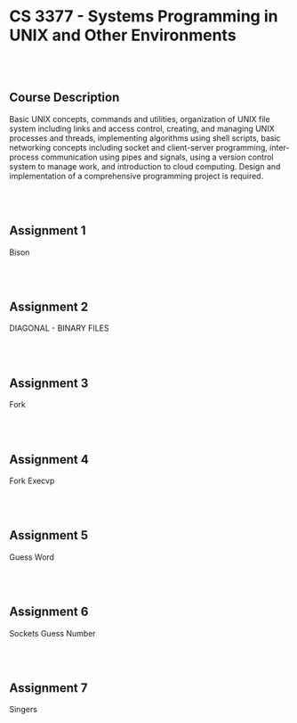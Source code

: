 # CS 3377 - Systems Programming in UNIX and Other Environments

<br></br>
## Course Description  
Basic UNIX concepts, commands and utilities, organization of UNIX file system including links and access control, creating, and managing UNIX processes and threads, implementing algorithms using shell scripts, basic networking concepts including socket and client-server programming, inter-process communication using pipes and signals, using a version control system to manage work, and introduction to cloud computing. Design and implementation of a comprehensive programming project is required.

<br></br>
## Assignment 1
Bison

<br></br>
## Assignment 2
DIAGONAL - BINARY FILES

<br></br>
## Assignment 3
Fork

<br></br>
## Assignment 4
Fork Execvp

<br></br>
## Assignment 5
Guess Word

<br></br>
## Assignment 6
Sockets Guess Number

<br></br>
## Assignment 7
Singers
